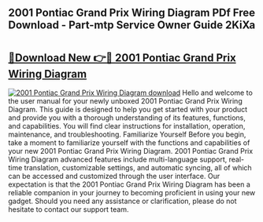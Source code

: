 ## 2001 Pontiac Grand Prix Wiring Diagram PDf Free Download - Part-mtp Service Owner Guide 2KiXa

# <h2><a href="http://dfr6trx.blite.top/?on=2001+Pontiac+Grand+Prix+Wiring+Diagram">🔗Download New 👉🔴 2001 Pontiac Grand Prix Wiring Diagram</a></h2>

[![2001 Pontiac Grand Prix Wiring Diagram download](https://i.imgur.com/lujVjoI.png)](http://dfr6trx.blite.top/?on=2001+Pontiac+Grand+Prix+Wiring+Diagram)
Hello and welcome to the user manual for your newly unboxed 2001 Pontiac Grand Prix Wiring Diagram. This guide is designed to help you get started with your product and provide you with a thorough understanding of its features, functions, and capabilities. You will find clear instructions for installation, operation, maintenance, and troubleshooting. Familiarize Yourself Before you begin, take a moment to familiarize yourself with the functions and capabilities of your new 2001 Pontiac Grand Prix Wiring Diagram. 2001 Pontiac Grand Prix Wiring Diagram advanced features include multi-language support, real-time translation, customizable settings, and automatic syncing, all of which can be accessed and customized through the user interface. Our expectation is that the 2001 Pontiac Grand Prix Wiring Diagram has been a reliable companion in your journey to becoming proficient in using your new gadget. Should you need any assistance or clarification, please do not hesitate to contact our support team.
